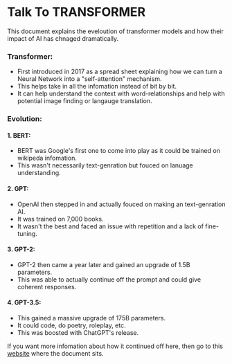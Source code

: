 # Talk To TRANSFORMER
This document explains the eveloution of transformer models and how their impact of AI has chnaged dramatically.

### Transformer:
- First introduced in 2017 as a spread sheet explaining how we can turn a Neural Network into a "self-attention" mechanism.
- This helps take in all the infomation instead of bit by bit.
- It can help understand the context with word-relationships and help with potential image finding or langauge translation.

### Evolution:
#### 1. BERT:
- BERT was Google's first one to come into play as it could be trained on wikipeda infomation.
- This wasn't necessarily text-genration but fouced on lanuage understanding.

#### 2. GPT:
- OpenAI then stepped in and actually fouced on making an text-genration AI.
- It was trained on 7,000 books.
- It wasn't the best and faced an issue with repetition and a lack of fine-tuning.

#### 3. GPT-2:
- GPT-2 then came a year later and gained an upgrade of 1.5B parameters.
- This was able to actually continue off the prompt and could give coherent responses.

#### 4. GPT-3.5:
- This gained a massive upgrade of 175B parameters.
- It could code, do poetry, roleplay, etc.
- This was boosted with ChatGPT's release.

If you want more infomation about how it continued off here, then go to this [website](https://samrylanjamesharris.github.io/TalkToTRANSFORMER/TTT.html) where the document sits.
